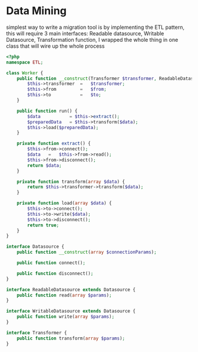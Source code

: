 # Data Mining

simplest way to write a migration tool is by implementing the ETL pattern, this will require 3 main interfaces: 
Readable datasource, Writable Datasource, Transformation function, I wrapped the whole thing in one class that 
will wire up the whole process

```php
<?php
namespace ETL;

class Worker {
    public function __construct(Transformer $transformer, ReadableDatasource $from, WritableDatasource $to) {
        $this->transformer  =   $transformer;
        $this->from         =   $from;
        $this->to           =   $to;
    }

    public function run() {
        $data           = $this->extract();
        $preparedData   = $this->transform($data);
        $this->load($preparedData);
    }

    private function extract() {
        $this->from->connect();
        $data   =   $this->from->read();
        $this->from->disconnect();
        return $data;
    }

    private function transform(array $data) {
        return $this->transformer->transform($data);
    }

    private function load(array $data) {
        $this->to->connect();
        $this->to->write($data);
        $this->to->disconnect();
        return true;
    }
}

interface Datasource {
    public function __construct(array $connectionParams);

    public function connect();

    public function disconnect();
}

interface ReadableDatasource extends Datasource {
    public function read(array $params);
}

interface WritableDatasource extends Datasource {
    public function write(array $params);
}

interface Transformer {
    public function transform(array $params);
}
```

